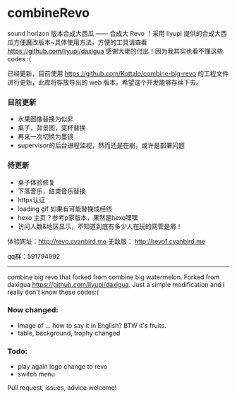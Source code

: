 # combineRevo
sound horizon 版本合成大西瓜 —— 合成大 Revo ！采用 liyupi 提供的合成大西瓜方便魔改版本~具体使用方法，方便的工具请查看 https://github.com/liyupi/daxigua 感谢大佬的付出！因为我其实也看不懂这些 codes :(

已经更新，目前使用 https://github.com/Kottalo/combine-big-revo 的工程文件进行更新，此库将存放导出的 web 版本。希望这个开发能够存续下去。

### 目前更新
* 水果图像替换为似非
* 桌子，背景图，奖杯替换
* 再来一次切换为墨镜
* supervisor的后台进程监视，然而还是在崩，或许是部署问题

### 待更新
* 桌子体验修复
* 下落音乐，结束音乐替换
* https认证
* loading gif 如果有可能替换成经线
* hexo 主页？参考p家版本，果然是hexo嘿嘿
* 访问人数&地区显示，不知道到底有多少人在玩的网管是屑！

体验网址：http://revo.cyanbird.me
无敌版： http://revo1.cyanbird.me

qq群：591794992

***
combine big revo that forked from combine big watermelon. Forked from daxigua https://github.com/liyupi/daxigua. Just a simple modification and I really don't know these codes:(

### Now changed:
* Image of ... how to say it in English? BTW it's fruits.
* table, background, trophy changed

### Todo:
* play again logo change to revo
* switch menu

Pull request, issues, advice welcome! 
